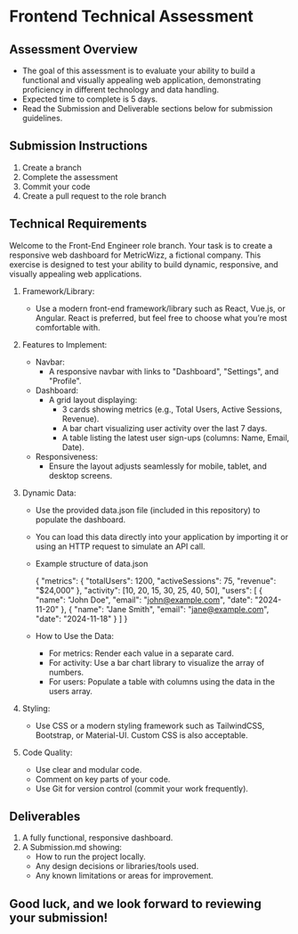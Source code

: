 # Frontend Technical Assessment

## Assessment Overview
- The goal of this assessment is to evaluate your ability to build a functional and visually appealing web application, demonstrating proficiency in different technology and data handling. 
- Expected time to complete is 5 days.
- Read the Submission and Deliverable sections below for submission guidelines.

## Submission Instructions
1. Create a branch
2. Complete the assessment
3. Commit your code
4. Create a pull request to the role branch

## Technical Requirements
Welcome to the Front-End Engineer role branch. Your task is to create a responsive web dashboard for MetricWizz, a fictional company. 
This exercise is designed to test your ability to build dynamic, responsive, and visually appealing web applications.

1. Framework/Library:
   - Use a modern front-end framework/library such as React, Vue.js, or Angular. React is preferred, but feel free to choose what you’re most comfortable with.

2. Features to Implement:
   - Navbar:
     - A responsive navbar with links to "Dashboard", "Settings", and "Profile".
   - Dashboard:
     - A grid layout displaying:
       - 3 cards showing metrics (e.g., Total Users, Active Sessions, Revenue).
       - A bar chart visualizing user activity over the last 7 days.
       - A table listing the latest user sign-ups (columns: Name, Email, Date).
   - Responsiveness:
     - Ensure the layout adjusts seamlessly for mobile, tablet, and desktop screens.

3. Dynamic Data:
   - Use the provided data.json file (included in this repository) to populate the dashboard.
   - You can load this data directly into your application by importing it or using an HTTP request to simulate an API call.
   - Example structure of data.json
     
     {
       "metrics": {
         "totalUsers": 1200,
         "activeSessions": 75,
         "revenue": "$24,000"
       },
       "activity": [10, 20, 15, 30, 25, 40, 50],
       "users": [
         { "name": "John Doe", "email": "john@example.com", "date": "2024-11-20" },
         { "name": "Jane Smith", "email": "jane@example.com", "date": "2024-11-18" }
       ]
     }
  
   - How to Use the Data:
     - For metrics: Render each value in a separate card.
     - For activity: Use a bar chart library to visualize the array of numbers.
     - For users: Populate a table with columns using the data in the users array.    

4. Styling:
   - Use CSS or a modern styling framework such as TailwindCSS, Bootstrap, or Material-UI. Custom CSS is also acceptable.

5. Code Quality:
   - Use clear and modular code.
   - Comment on key parts of your code.
   - Use Git for version control (commit your work frequently).


## Deliverables
1. A fully functional, responsive dashboard.
2. A  Submission.md showing:
   - How to run the project locally.
   - Any design decisions or libraries/tools used.
   - Any known limitations or areas for improvement.

## Good luck, and we look forward to reviewing your submission!
